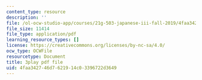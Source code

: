 ```yaml
---
content_type: resource
description: ''
file: /ol-ocw-studio-app/courses/21g-503-japanese-iii-fall-2019/4faa342746d7621914c03396722d3649_caSqb6LMF30.pdf
file_size: 11414
file_type: application/pdf
learning_resource_types: []
license: https://creativecommons.org/licenses/by-nc-sa/4.0/
ocw_type: OCWFile
resourcetype: Document
title: 3play pdf file
uid: 4faa3427-46d7-6219-14c0-3396722d3649
---
```

